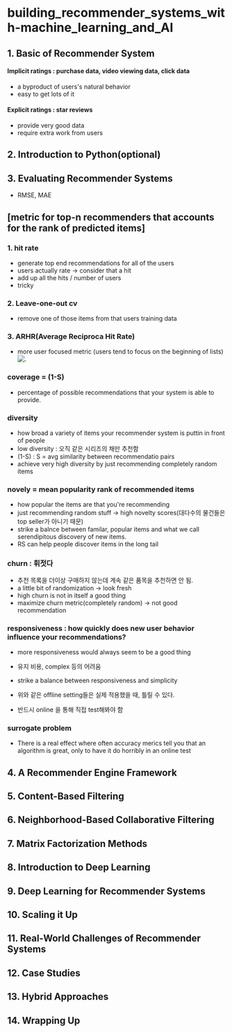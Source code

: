 # building_recommender_systems_with-machine_learning_and_AI

## 1. Basic of Recommender System
#### Implicit ratings : purchase data, video viewing data, click data
- a byproduct of users's natural behavior
- easy to get lots of it

#### Explicit ratings : star reviews
- provide very good data
- require extra work from users

## 2. Introduction to Python(optional)
## 3. Evaluating Recommender Systems
- RMSE, MAE

## [metric for top-n recommenders that accounts for the rank of predicted items]
  
### 1. hit rate
- generate top end recommendations for all of the users
- users actually rate -> consider that a hit
- add up all the hits / number of users
- tricky
### 2. Leave-one-out cv
- remove one of those items from that users training data
### 3. ARHR(Average Reciproca Hit Rate)
- more user focused metric (users tend to focus on the beginning of lists)
![.](https://github.com/miniii222/Coursera_Udemy/blob/master/building_recommender_systems_with-machine_learning_and_AI/arhr.JPG 'arhr')

### coverage = (1-S)
- percentage of possible recommendations that your system is able to provide.
### diversity
- how broad a variety of items your recommender system is puttin in front of people
- low diversity : 오직 같은 시리즈의 채만 추천함
- (1-S) : S = avg similarity between recommendatio pairs
- achieve very high diversity by just recommending completely random items
### novely = mean popularity rank of recommended items
- how popular the items are that you're recommending
- just recommending random stuff -> high novelty scores(대다수의 물건들은 top seller가 아니기 때문)
- strike a balnce between familar, popular items and what we call serendipitous discovery of new items.
- RS can help people discover items in the long tail 

### churn : 휘젓다
- 추천 목록을 더이상 구매하지 않는데 계속 같은 품목을 추천하면 안 됨.
- a little bit of randomization -> look fresh
- high churn is not in itself a good thing
- maximize churn metric(completely random) -> not good recommendation
### responsiveness : how quickly does new user behavior influence your recommendations?
- more responsiveness would always seem to be a good thing
- 유지 비용, complex 등의 어려움
- strike a balance between responsiveness and simplicity

- 위와 같은 offline setting들은 실제 적용했을 때, 틀릴 수 있다.
- 반드시 online 을 통해 직접 test해봐야 함

### surrogate problem
- There is a real effect where often accuracy merics tell you that an algorithm is great, only to have it do horribly in an online test

## 4. A Recommender Engine Framework
## 5. Content-Based Filtering
## 6. Neighborhood-Based Collaborative Filtering
## 7. Matrix Factorization Methods
## 8. Introduction to Deep Learning
## 9. Deep Learning for Recommender Systems
## 10. Scaling it Up
## 11. Real-World Challenges of Recommender Systems
## 12. Case Studies
## 13. Hybrid Approaches
## 14. Wrapping Up

